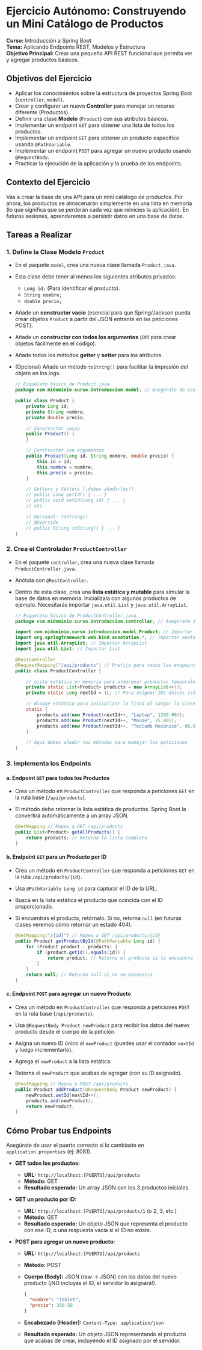# Ejercicio Autónomo: Construyendo un Mini Catálogo de Productos

**Curso:** Introducción a Spring Boot  
**Tema:** Aplicando Endpoints REST, Modelos y Estructura  
**Objetivo Principal:** Crear una pequeña API REST funcional que permita ver y agregar productos básicos.

## Objetivos del Ejercicio

- Aplicar los conocimientos sobre la estructura de proyectos Spring Boot (`controller`, `model`).
- Crear y configurar un nuevo **Controller** para manejar un recurso diferente (Productos).
- Definir una clase **Modelo** (`Product`) con sus atributos básicos.
- Implementar un endpoint `GET` para obtener una lista de todos los productos.
- Implementar un endpoint `GET` para obtener un producto específico usando `@PathVariable`.
- Implementar un endpoint `POST` para agregar un nuevo producto usando `@RequestBody`.
- Practicar la ejecución de la aplicación y la prueba de los endpoints.

## Contexto del Ejercicio

Vas a crear la base de una API para un mini catálogo de productos. Por ahora, los productos se almacenarán simplemente en una lista en memoria (lo que significa que se perderán cada vez que reinicies la aplicación). En futuras sesiones, aprenderemos a persistir datos en una base de datos.

## Tareas a Realizar

### 1. Define la Clase Modelo `Product`

- En el paquete `model`, crea una nueva clase llamada `Product.java`.
- Esta clase debe tener al menos los siguientes atributos privados:
  - `Long id;` (Para identificar el producto).
  - `String nombre;`
  - `double precio;`
- Añade un **constructor vacío** (esencial para que Spring/Jackson pueda crear objetos `Product` a partir del JSON entrante en las peticiones POST).
- Añade un **constructor con todos los argumentos** (útil para crear objetos fácilmente en el código).
- Añade todos los métodos **getter** y **setter** para los atributos.
- (Opcional) Añade un método `toString()` para facilitar la impresión del objeto en los logs.

  ```java
  // Esqueleto básico de Product.java
  package com.midominio.curso.introduccion.model; // Asegúrate de usar tu paquete base

  public class Product {
      private Long id;
      private String nombre;
      private double precio;

      // Constructor vacío
      public Product() {
      }

      // Constructor con argumentos
      public Product(Long id, String nombre, double precio) {
          this.id = id;
          this.nombre = nombre;
          this.precio = precio;
      }

      // Getters y Setters (¡debes añadirlos!)
      // public Long getId() { ... }
      // public void setId(Long id) { ... }
      // etc.

      // Opcional: toString()
      // @Override
      // public String toString() { ... }
  }
  ```

### 2. Crea el Controlador `ProductController`

- En el paquete `controller`, crea una nueva clase llamada `ProductController.java`.
- Anótala con `@RestController`.
- Dentro de esta clase, crea una **lista estática y mutable** para simular la base de datos en memoria. Inicialízala con algunos productos de ejemplo. Necesitarás importar `java.util.List` y `java.util.ArrayList`.

  ```java
  // Esqueleto básico de ProductController.java
  package com.midominio.curso.introduccion.controller; // Asegúrate de usar tu paquete base

  import com.midominio.curso.introduccion.model.Product; // Importar la clase Product
  import org.springframework.web.bind.annotation.*; // Importar anotaciones de Spring Web
  import java.util.ArrayList; // Importar ArrayList
  import java.util.List; // Importar List

  @RestController
  @RequestMapping("/api/products") // Prefijo para todos los endpoints de este controlador
  public class ProductController {

      // Lista estática en memoria para almacenar productos temporalmente
      private static List<Product> products = new ArrayList<>();
      private static Long nextId = 1L; // Para asignar IDs únicos (simulado)

      // Bloque estático para inicializar la lista al cargar la clase
      static {
          products.add(new Product(nextId++, "Laptop", 1200.00));
          products.add(new Product(nextId++, "Mouse", 25.00));
          products.add(new Product(nextId++, "Teclado Mecánico", 90.00));
      }

      // Aquí debes añadir tus métodos para manejar las peticiones
  }
  ```

### 3. Implementa los Endpoints

#### a. Endpoint `GET` para todos los Productos

- Crea un método en `ProductController` que responda a peticiones `GET` en la ruta base (`/api/products`).
- El método debe retornar la lista estática de productos. Spring Boot la convertirá automáticamente a un array JSON.

  ```java
  @GetMapping // Mapea a GET /api/products
  public List<Product> getAllProducts() {
      return products; // Retorna la lista completa
  }
  ```

#### b. Endpoint `GET` para un Producto por ID

- Crea un método en `ProductController` que responda a peticiones `GET` en la ruta `/api/products/{id}`.
- Usa `@PathVariable Long id` para capturar el ID de la URL.
- Busca en la lista estática el producto que coincida con el ID proporcionado.
- Si encuentras el producto, retórnalo. Si no, retorna `null` (en futuras clases veremos cómo retornar un estado 404).

  ```java
  @GetMapping("/{id}") // Mapea a GET /api/products/{id}
  public Product getProductById(@PathVariable Long id) {
      for (Product product : products) {
          if (product.getId().equals(id)) {
              return product; // Retorna el producto si lo encuentra
          }
      }
      return null; // Retorna null si no se encuentra
  }
  ```

#### c. Endpoint `POST` para agregar un nuevo Producto

- Crea un método en `ProductController` que responda a peticiones `POST` en la ruta base (`/api/products`).
- Usa `@RequestBody Product newProduct` para recibir los datos del nuevo producto desde el cuerpo de la petición.
- Asigna un nuevo ID único al `newProduct` (puedes usar el contador `nextId` y luego incrementarlo).
- Agrega el `newProduct` a la lista estática.
- Retorna el `newProduct` que acabas de agregar (con su ID asignado).

  ```java
  @PostMapping // Mapea a POST /api/products
  public Product addProduct(@RequestBody Product newProduct) {
      newProduct.setId(nextId++);
      products.add(newProduct);
      return newProduct;
  }
  ```

## Cómo Probar tus Endpoints

Asegúrate de usar el puerto correcto si lo cambiaste en `application.properties` (ej: 8081).

- **GET todos los productos:**
  - **URL:** `http://localhost:[PUERTO]/api/products`
  - **Método:** GET
  - **Resultado esperado:** Un array JSON con los 3 productos iniciales.

- **GET un producto por ID:**
  - **URL:** `http://localhost:[PUERTO]/api/products/1` (o 2, 3, etc.)
  - **Método:** GET
  - **Resultado esperado:** Un objeto JSON que representa el producto con ese ID, o una respuesta vacía si el ID no existe.

- **POST para agregar un nuevo producto:**
  - **URL:** `http://localhost:[PUERTO]/api/products`
  - **Método:** POST
  - **Cuerpo (Body):** JSON (raw -> JSON) con los datos del nuevo producto (¡NO incluyas el ID, el servidor lo asignará!).

    ```json
    {
      "nombre": "Tablet",
      "precio": 350.50
    }
    ```

  - **Encabezado (Header):** `Content-Type: application/json`
  - **Resultado esperado:** Un objeto JSON representando el producto que acabas de crear, incluyendo el ID asignado por el servidor.
